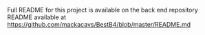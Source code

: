 Full README for this project is available on the back end repository README available at https://github.com/mackacavs/BestB4/blob/master/README.md
